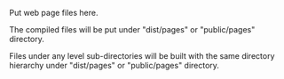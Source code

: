 Put web page files here.

The compiled files will be put under "dist/pages" or "public/pages" directory.

Files under any level sub-directories will be built with
the same directory hierarchy under "dist/pages" or "public/pages" directory.
